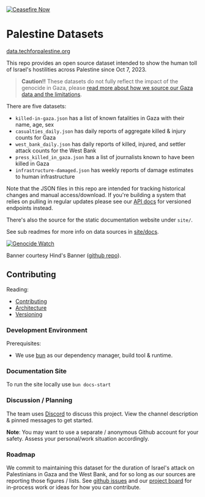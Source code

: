 [![Ceasefire Now](https://badge.techforpalestine.org/default)](https://techforpalestine.org/learn-more)

# Palestine Datasets

[data.techforpalestine.org](https://data.techforpalestine.org)

This repo provides an open source dataset intended to show the human toll of Israel's hostilities across Palestine since Oct 7, 2023.

> **Caution!!** These datasets do not fully reflect the impact of the genocide in Gaza, please [read more about how we source our Gaza data and the limitations](https://data.techforpalestine.org/updates/gaza-ministry-casualty-context/).

There are five datasets:

- `killed-in-gaza.json` has a list of known fatalities in Gaza with their name, age, sex
- `casualties_daily.json` has daily reports of aggregate killed & injury counts for Gaza
- `west_bank_daily.json` has daily reports of killed, injured, and settler attack counts for the West Bank
- `press_killed_in_gaza.json` has a list of journalists known to have been killed in Gaza
- `infrastructure-damaged.json` has weekly reports of damage estimates to human infrastructure

Note that the JSON files in this repo are intended for tracking historical changes and manual access/download. If you're building a system that relies on pulling in regular updates please see our [API docs](https://data.techforpalestine.org/docs/datasets/) for versioned endpoints instead.

There's also the source for the static documentation website under `site/`.

See sub readmes for more info on data sources in [site/docs](site/docs).

[![Genocide Watch](https://hinds-banner.vercel.app/genocide-watch?variant=classic)](https://www.pcrf.net/)

Banner courtesy Hind's Banner ([github repo](https://github.com/alvii147/hinds-banner)).

## Contributing

Reading:

- [Contributing](https://data.techforpalestine.org/docs/guides/contributing)
- [Architecture](https://data.techforpalestine.org/docs/guides/architecture)
- [Versioning](https://data.techforpalestine.org/docs/guides/versioning)

### Development Environment

Prerequisites:

- We use [bun](https://bun.sh) as our dependency manager, build tool & runtime.

### Documentation Site

To run the site locally use `bun docs-start`

### Discussion / Planning

The team uses [Discord](https://discord.com/channels/1186702814341234740/1194895627298025473) to discuss this project. View the channel description & pinned messages to get started.

**Note**: You may want to use a separate / anonymous Github account for your safety. Assess your personal/work situation accordingly.

### Roadmap

We commit to maintaining this dataset for the duration of Israel's attack on Palestinians in Gaza and the West Bank, and for so long as our sources are reporting those figures / lists. See [github issues](https://github.com/TechForPalestine/palestine-datasets/issues) and our [project board](https://github.com/orgs/TechForPalestine/projects/4) for in-process work or ideas for how you can contribute.
